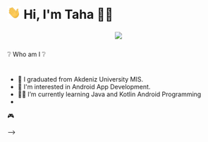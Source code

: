 # <img src="https://raw.githubusercontent.com/ABSphreak/ABSphreak/master/gifs/Hi.gif" width="30px"> Hi, I'm Taha 👨‍💻 

### 
<p align = "center">
    <img src='https://user-images.githubusercontent.com/50106187/132529909-66968418-fd4d-410d-8e45-b8ab2bd5cdbd.gif' height='180'>
</div>

###
❔ Who am I ❔ 
#

- 📖 I graduated from Akdeniz University MIS.
- 🤔 I'm interested in Android App Development.
- 🚴‍♂️ I’m currently learning Java and Kotlin Android Programming 
- 

🎮 

-->

